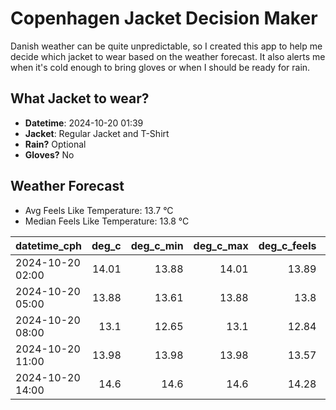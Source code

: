 
# Copenhagen Jacket Decision Maker

Danish weather can be quite unpredictable, so I created this app to help me decide which jacket to wear based on the weather forecast. 
It also alerts me when it's cold enough to bring gloves or when I should be ready for rain.

## What Jacket to wear?

- **Datetime**: 2024-10-20 01:39
- **Jacket**: Regular Jacket and T-Shirt
- **Rain?** Optional
- **Gloves?** No

## Weather Forecast
- Avg Feels Like Temperature: 13.7 °C
- Median Feels Like Temperature: 13.8 °C

| datetime_cph     |   deg_c |   deg_c_min |   deg_c_max |   deg_c_feels | weather   | wind   | rain   |
|:-----------------|--------:|------------:|------------:|--------------:|:----------|:-------|:-------|
| 2024-10-20 02:00 |   14.01 |       13.88 |       14.01 |         13.89 | Clouds    | Low    | None   |
| 2024-10-20 05:00 |   13.88 |       13.61 |       13.88 |         13.8  | Rain      | Low    | Low    |
| 2024-10-20 08:00 |   13.1  |       12.65 |       13.1  |         12.84 | Clouds    | Low    | None   |
| 2024-10-20 11:00 |   13.98 |       13.98 |       13.98 |         13.57 | Clear     | Low    | None   |
| 2024-10-20 14:00 |   14.6  |       14.6  |       14.6  |         14.28 | Clouds    | Medium | None   |
        